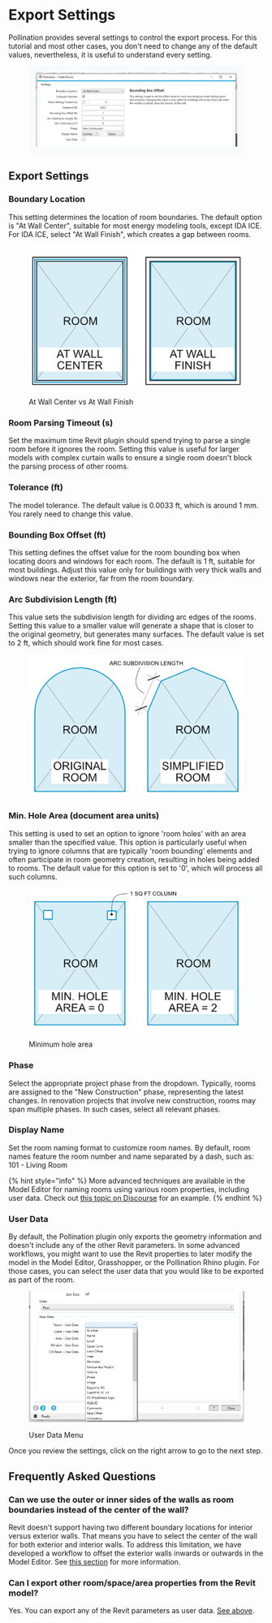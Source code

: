 # Export Settings

Pollination provides several settings to control the export process. For this tutorial and most other cases, you don't need to change any of the default values, nevertheless, it is useful to understand every setting.

<figure><img src="../../../.gitbook/assets/image (30) (1).png" alt=""><figcaption></figcaption></figure>

## Export Settings

### Boundary Location

This setting determines the location of room boundaries. The default option is "At Wall Center", suitable for most energy modeling tools, except IDA ICE. For IDA ICE, select "At Wall Finish", which creates a gap between rooms.

<figure><img src="../../../.gitbook/assets/boundaryLocation.png" alt=""><figcaption><p>At Wall Center vs At Wall Finish</p></figcaption></figure>

### Room Parsing Timeout (s)

Set the maximum time Revit plugin should spend trying to parse a single room before it ignores the room. Setting this value is useful for larger models with complex curtain walls to ensure a single room doesn't block the parsing process of other rooms.

### Tolerance (ft)

The model tolerance. The default value is 0.0033 ft, which is around 1 mm. You rarely need to change this value.

### Bounding Box Offset (ft)

This setting defines the offset value for the room bounding box when locating doors and windows for each room. The default is 1 ft, suitable for most buildings. Adjust this value only for buildings with very thick walls and windows near the exterior, far from the room boundary.

### Arc Subdivision Length (ft)

This value sets the subdivision length for dividing arc edges of the rooms. Setting this value to a smaller value will generate a shape that is closer to the original geometry, but generates many surfaces. The default value is set to 2 ft, which should work fine for most cases.

<figure><img src="../../../.gitbook/assets/arcSubdivisionLength.png" alt=""><figcaption></figcaption></figure>

### Min. Hole Area (document area units)

This setting is used to set an option to ignore 'room holes' with an area smaller than the specified value. This option is particularly useful when trying to ignore columns that are typically 'room bounding' elements and often participate in room geometry creation, resulting in holes being added to rooms. The default value for this option is set to '0', which will process all such columns.

<figure><img src="../../../.gitbook/assets/minHoleArea.png" alt=""><figcaption><p>Minimum hole area</p></figcaption></figure>

### Phase

Select the appropriate project phase from the dropdown. Typically, rooms are assigned to the "New Construction" phase, representing the latest changes. In renovation projects that involve new construction, rooms may span multiple phases. In such cases, select all relevant phases.

### Display Name

Set the room naming format to customize room names. By default, room names feature the room number and name separated by a dash, such as: 101 - Living Room

{% hint style="info" %}
More advanced techniques are available in the Model Editor for naming rooms using various room properties, including user data. Check out [this topic on Discourse](https://discourse.pollination.solutions/t/ability-to-denote-general-room-space-types-or-have-manage-room-properties-pick-up-the-room-space-tag-info/2890/24) for an example.
{% endhint %}

### User Data

By default, the Pollination plugin only exports the geometry information and doesn't include any of the other Revit parameters. In some advanced workflows, you might want to use the Revit properties to later modify the model in the Model Editor, Grasshopper, or the Pollination Rhino plugin. For those cases, you can select the user data that you would like to be exported as part of the room.

<figure><img src="../../../.gitbook/assets/image (28) (1).png" alt=""><figcaption><p>User Data Menu</p></figcaption></figure>

Once you review the settings, click on the right arrow to go to the next step.

## Frequently Asked Questions

### Can we use the outer or inner sides of the walls as room boundaries instead of the center of the wall?

Revit doesn't support having two different boundary locations for interior versus exterior walls. That means you have to select the center of the wall for both exterior and interior walls. To address this limitation, we have developed a workflow to offset the exterior walls inwards or outwards in the Model Editor. See [this section](../../../model-editor/workflows/adjusting-floor-plans-for-exterior-wall-thickness.md) for more information.

### Can I export other room/space/area properties from the Revit model?

Yes. You can export any of the Revit parameters as user data. [See above](export-settings.md#user-data).
